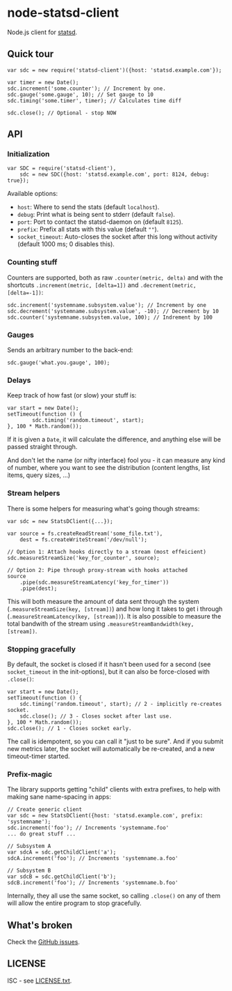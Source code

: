 node-statsd-client
==================

Node.js client for [statsd](https://github.com/etsy/statsd).

Quick tour
----------

    var sdc = new require('statsd-client')({host: 'statsd.example.com'});

	var timer = new Date();
	sdc.increment('some.counter'); // Increment by one.
	sdc.gauge('some.gauge', 10); // Set gauge to 10
	sdc.timing('some.timer', timer); // Calculates time diff

	sdc.close(); // Optional - stop NOW

API
---

### Initialization

    var SDC = require('statsd-client'),
        sdc = new SDC({host: 'statsd.example.com', port: 8124, debug: true});

Available options:

 * `host`: Where to send the stats (default `localhost`).
 * `debug`: Print what is being sent to stderr (default `false`).
 * `port`: Port to contact the statsd-daemon on (default `8125`).
 * `prefix`: Prefix all stats with this value (default `""`).
 * `socket_timeout`: Auto-closes the socket after this long without activity
   (default 1000 ms; 0 disables this).

### Counting stuff

Counters are supported, both as raw `.counter(metric, delta)` and with the
shortcuts `.increment(metric, [delta=1])` and `.decrement(metric, [delta=-1])`:

    sdc.increment('systemname.subsystem.value'); // Increment by one
	sdc.decrement('systemname.subsystem.value', -10); // Decrement by 10
	sdc.counter('systemname.subsystem.value, 100); // Indrement by 100

### Gauges

Sends an arbitrary number to the back-end:

	sdc.gauge('what.you.gauge', 100);

### Delays

Keep track of how fast (or slow) your stuff is:

	var start = new Date();
	setTimeout(function () {
			sdc.timing('random.timeout', start);
	}, 100 * Math.random());

If it is given a `Date`, it will calculate the difference, and anything else
will be passed straight through.

And don't let the name (or nifty interface) fool you - it can measure any kind
of number, where you want to see the distribution (content lengths, list items,
query sizes, ...)

### Stream helpers

There is some helpers for measuring what's going though streams:

    var sdc = new StatsDClient({...});

	var source = fs.createReadStream('some_file.txt'),
		dest = fs.createWriteStream('/dev/null');

	// Option 1: Attach hooks directly to a stream (most effeicient)
	sdc.measureStreamSize('key_for_counter', source);

	// Option 2: Pipe through proxy-stream with hooks attached
	source
	    .pipe(sdc.measureStreamLatency('key_for_timer'))
		.pipe(dest);

This will both measure the amount of data sent through the system
(`.measureStreamSize(key, [stream])`) and how long it takes to get i through
(`.measureStreamLatency(key, [stream])`). It is also possible to measure the
total bandwith of the stream using `.measureStreamBandwidth(key, [stream])`.

### Stopping gracefully

By default, the socket is closed if it hasn't been used for a second (see
`socket_timeout` in the init-options), but it can also be force-closed with
`.close()`:

	var start = new Date();
	setTimeout(function () {
		sdc.timing('random.timeout', start); // 2 - implicitly re-creates socket.
		sdc.close(); // 3 - Closes socket after last use.
	}, 100 * Math.random());
    sdc.close(); // 1 - Closes socket early.

The call is idempotent, so you can call it "just to be sure". And if you submit
new metrics later, the socket will automatically be re-created, and a new
timeout-timer started.

### Prefix-magic

The library supports getting "child" clients with extra prefixes, to help with
making sane name-spacing in apps:

    // Create generic client
    var sdc = new StatsDClient({host: 'statsd.example.com', prefix: 'systemname');
	sdc.increment('foo'); // Increments 'systemname.foo'
	... do great stuff ...

    // Subsystem A
	var sdcA = sdc.getChildClient('a');
	sdcA.increment('foo'); // Increments 'systemname.a.foo'

    // Subsystem B
	var sdcB = sdc.getChildClient('b');
	sdcB.increment('foo'); // Increments 'systemname.b.foo'

Internally, they all use the same socket, so calling `.close()` on any of them
will allow the entire program to stop gracefully.

What's broken
-------------

Check the [GitHub issues](https://github.com/msiebuhr/node-statsd-client/issues).

LICENSE
-------

ISC - see
[LICENSE.txt](https://github.com/msiebuhr/node-statsd-client/blob/master/LICENSE.txt).
